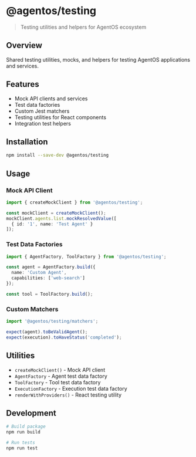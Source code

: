 # @agentos/testing

> Testing utilities and helpers for AgentOS ecosystem

## Overview

Shared testing utilities, mocks, and helpers for testing AgentOS applications and services.

## Features

- Mock API clients and services
- Test data factories
- Custom Jest matchers
- Testing utilities for React components
- Integration test helpers

## Installation

```bash
npm install --save-dev @agentos/testing
```

## Usage

### Mock API Client

```typescript
import { createMockClient } from '@agentos/testing';

const mockClient = createMockClient();
mockClient.agents.list.mockResolvedValue([
  { id: '1', name: 'Test Agent' }
]);
```

### Test Data Factories

```typescript
import { AgentFactory, ToolFactory } from '@agentos/testing';

const agent = AgentFactory.build({
  name: 'Custom Agent',
  capabilities: ['web-search']
});

const tool = ToolFactory.build();
```

### Custom Matchers

```typescript
import '@agentos/testing/matchers';

expect(agent).toBeValidAgent();
expect(execution).toHaveStatus('completed');
```

## Utilities

- `createMockClient()` - Mock API client
- `AgentFactory` - Agent test data factory
- `ToolFactory` - Tool test data factory
- `ExecutionFactory` - Execution test data factory
- `renderWithProviders()` - React testing utility

## Development

```bash
# Build package
npm run build

# Run tests
npm run test
```